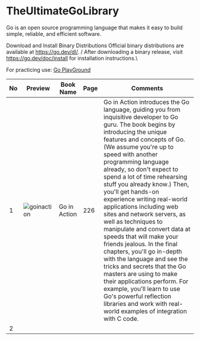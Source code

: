 # TheUltimateGoLibrary
Go is an open source programming language that makes it easy to build simple, reliable, and efficient software.

Download and Install
Binary Distributions
Official binary distributions are available at https://go.dev/dl/. /
After downloading a binary release, visit https://go.dev/doc/install for installation instructions.\

For practicing use: [Go PlayGround](https://play.golang.com/)

No | Preview | Book Name | Page | Comments |
| --- | --- | --- | --- | --- |
1 | ![goinaction](https://user-images.githubusercontent.com/76900961/221824324-67941492-3689-421f-9588-4f27000409b2.png) | Go in Action | 226 | Go in Action introduces the Go language, guiding you from inquisitive developer to Go guru. The book begins by introducing the unique features and concepts of Go. (We assume you're up to speed with another programming language already, so don't expect to spend a lot of time rehearsing stuff you already know.) Then, you'll get hands-on experience writing real-world applications including web sites and network servers, as well as techniques to manipulate and convert data at speeds that will make your friends jealous. In the final chapters, you'll go in-depth with the language and see the tricks and secrets that the Go masters are using to make their applications perform. For example, you'll learn to use Go's powerful reflection libraries and work with real-world examples of integration with C code. |
2 |  |  |  |  |
